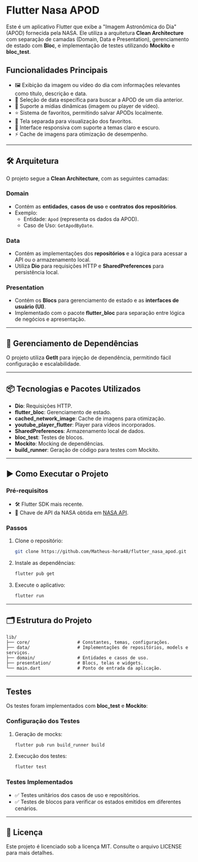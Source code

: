 # Flutter Nasa APOD

Este é um aplicativo Flutter que exibe a "Imagem Astronômica do Dia" (APOD) fornecida pela NASA. Ele utiliza a arquitetura **Clean Architecture** com separação de camadas (Domain, Data e Presentation), gerenciamento de estado com **Bloc**, e implementação de testes utilizando **Mockito** e **bloc_test**.

## Funcionalidades Principais

- 🖼️ Exibição da imagem ou vídeo do dia com informações relevantes como título, descrição e data.
- 📅 Seleção de data específica para buscar a APOD de um dia anterior.
- 🎥 Suporte a mídias dinâmicas (imagem ou player de vídeo).
- ⭐ Sistema de favoritos, permitindo salvar APODs localmente.
- 📂 Tela separada para visualização dos favoritos.
- 🎨 Interface responsiva com suporte a temas claro e escuro.
- ⚡ Cache de imagens para otimização de desempenho.

---

## 🛠️ Arquitetura

O projeto segue a **Clean Architecture**, com as seguintes camadas:

### **Domain**
- Contém as **entidades**, **casos de uso** e **contratos dos repositórios**.
- Exemplo:
  - Entidade: `Apod` (representa os dados da APOD).
  - Caso de Uso: `GetApodByDate`.

### **Data**
- Contém as implementações dos **repositórios** e a lógica para acessar a API ou o armazenamento local.
- Utiliza **Dio** para requisições HTTP e **SharedPreferences** para persistência local.

### **Presentation**
- Contém os **Blocs** para gerenciamento de estado e as **interfaces de usuário (UI)**.
- Implementado com o pacote **flutter_bloc** para separação entre lógica de negócios e apresentação.

---

## 🔌 Gerenciamento de Dependências

O projeto utiliza **GetIt** para injeção de dependência, permitindo fácil configuração e escalabilidade.

---

## 📦 Tecnologias e Pacotes Utilizados

- **Dio**: Requisições HTTP.
- **flutter_bloc**: Gerenciamento de estado.
- **cached_network_image**: Cache de imagens para otimização.
- **youtube_player_flutter**: Player para vídeos incorporados.
- **SharedPreferences**: Armazenamento local de dados.
- **bloc_test**: Testes de blocos.
- **Mockito**: Mocking de dependências.
- **build_runner**: Geração de código para testes com Mockito.

---

## ▶️ Como Executar o Projeto

### Pré-requisitos
- 🛠️ Flutter SDK mais recente.
- 🔑 Chave de API da NASA obtida em [NASA API](https://api.nasa.gov/).

### Passos
1. Clone o repositório:
   ```bash
   git clone https://github.com/Matheus-hora48/flutter_nasa_apod.git
   ```
2. Instale as dependências:
   ```bash
   flutter pub get
   ```
3. Execute o aplicativo:
   ```bash
   flutter run
   ```

---

## 🗂️ Estrutura do Projeto

```
lib/
├── core/                  # Constantes, temas, configurações.
├── data/                  # Implementações de repositórios, models e serviços.
├── domain/                # Entidades e casos de uso.
├── presentation/          # Blocs, telas e widgets.
└── main.dart              # Ponto de entrada da aplicação.
```

---

## Testes

Os testes foram implementados com **bloc_test** e **Mockito**:

### Configuração dos Testes
1. Geração de mocks:
   ```bash
   flutter pub run build_runner build
   ```
2. Execução dos testes:
   ```bash
   flutter test
   ```

### Testes Implementados
- ✅ Testes unitários dos casos de uso e repositórios.
- ✅ Testes de blocos para verificar os estados emitidos em diferentes cenários.

---

## 📜 Licença

Este projeto é licenciado sob a licença MIT. Consulte o arquivo LICENSE para mais detalhes.